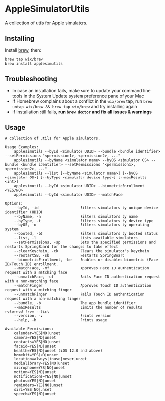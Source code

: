 # AppleSimulatorUtils
A collection of utils for Apple simulators.

## Installing

Install [brew](https://brew.sh), then:

```shell
brew tap wix/brew
brew install applesimutils
```

## Troubleshooting

- In case an installation fails, make sure to update your command line tools in the System Update system preference pane of your Mac
- If Homebrew complains about a conflict in the `wix/brew` tap, run `brew untap wix/brew && brew tap wix/brew` and try installing again
- If installation still fails, **run `brew doctor` and fix all issues & warnings**

## Usage

```
A collection of utils for Apple simulators.

Usage Examples:
    applesimutils --byId <simulator UDID> --bundle <bundle identifier> --setPermissions "<permission1>, <permission2>, ..."
    applesimutils --byName <simulator name> --byOS <simulator OS> --bundle <bundle identifier> --setPermissions "<permission1>, <permission2>, ..."
    applesimutils --list [--byName <simulator name>] [--byOS <simulator OS>] [--byType <simulator device type>] [--maxResults <int>]
    applesimutils --byId <simulator UDID> --biometricEnrollment <YES/NO>
    applesimutils --byId <simulator UDID> --matchFace

Options:
    --byId, -id                   Filters simulators by unique device identifier (UDID)
    --byName, -n                  Filters simulators by name
    --byType, -t                  Filters simulators by device type
    --byOS, -o                    Filters simulators by operating system
    --booted, -bt                 Filters simulators by booted status
    --list, -l                    Lists available simulators
    --setPermissions, -sp         Sets the specified permissions and restarts SpringBoard for the changes to take effect
    --clearKeychain, -ck          Clears the simulator's keychain
    --restartSB, -sb              Restarts SpringBoard
    --biometricEnrollment, -be    Enables or disables biometric (Face ID/Touch ID) enrollment.
    --matchFace, -mf              Approves Face ID authentication request with a matching face
    --unmatchFace, -uf            Fails Face ID authentication request with a non-matching face
    --matchFinger                 Approves Touch ID authentication request with a matching finger
    --unmatchFinger               Fails Touch ID authentication request with a non-matching finger
    --bundle, -b                  The app bundle identifier
    --maxResults                  Limits the number of results returned from --list
    --version, -v                 Prints version
    --help, -h                    Prints usage

Available Permissions:
    calendar=YES|NO|unset
    camera=YES|NO|unset
    contacts=YES|NO|unset
    faceid=YES|NO|unset
    health=YES|NO|unset (iOS 12.0 and above)
    homekit=YES|NO|unset
    location=always|inuse|never|unset
    medialibrary=YES|NO|unset
    microphone=YES|NO|unset
    motion=YES|NO|unset
    notifications=YES|NO|unset
    photos=YES|NO|unset
    reminders=YES|NO|unset
    siri=YES|NO|unset
    speech=YES|NO|unset
```
